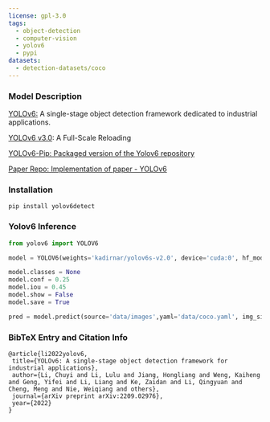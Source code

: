 ```yaml
---
license: gpl-3.0
tags:
  - object-detection
  - computer-vision
  - yolov6
  - pypi
datasets:
  - detection-datasets/coco
---
```


### Model Description
[YOLOv6:](https://arxiv.org/abs/2209.02976) A single-stage object detection framework dedicated to industrial applications.

[YOLOv6 v3.0](https://arxiv.org/abs/2301.05586): A Full-Scale Reloading

[YOLOv6-Pip: Packaged version of the Yolov6 repository](https://github.com/kadirnar/yolov6-pip/)

[Paper Repo: Implementation of paper - YOLOv6](https://github.com/meituan/YOLOv6/)

### Installation
```
pip install yolov6detect
```

### Yolov6 Inference
```python
from yolov6 import YOLOV6

model = YOLOV6(weights='kadirnar/yolov6s-v2.0', device='cuda:0', hf_model=True)

model.classes = None
model.conf = 0.25
model.iou = 0.45
model.show = False
model.save = True

pred = model.predict(source='data/images',yaml='data/coco.yaml', img_size=640)
```

### BibTeX Entry and Citation Info
 ```
@article{li2022yolov6,
  title={YOLOv6: A single-stage object detection framework for industrial applications},
  author={Li, Chuyi and Li, Lulu and Jiang, Hongliang and Weng, Kaiheng and Geng, Yifei and Li, Liang and Ke, Zaidan and Li, Qingyuan and Cheng, Meng and Nie, Weiqiang and others},
  journal={arXiv preprint arXiv:2209.02976},
  year={2022}
}
```